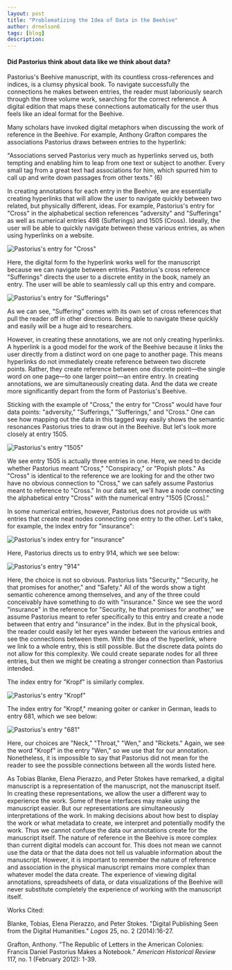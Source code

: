 ```yaml
---
layout: post
title: "Problematizing the Idea of Data in the Beehive"
author: drnelson6
tags: [blog]
description:
---
```

#### Did Pastorius think about data like we think about data?

Pastorius's Beehive manuscript, with its countless cross-references and indices, is a clumsy physical book. To navigate successfully the connections he makes between entries, the reader must laboriously search through the three volume work, searching for the correct reference. A digital edition that maps these connections automatically for the user thus feels like an ideal format for the Beehive.

Many scholars have invoked digital metaphors when discussing the work of reference in the Beehive. For example, Anthony Grafton compares the associations Pastorius draws between entries to the hyperlink:

"Associations served Pastorius very much as hyperlinks served us, both tempting and enabling him to leap from one text or subject to another. Every small tag from a great text had associations for him, which spurred him to call up and write down passages from other texts." (6)

In creating annotations for each entry in the Beehive, we are essentially creating hyperlinks that will allow the user to navigate quickly between two related, but physically different, ideas. For example, Pastorius's entry for "Cross" in the alphabetical section references "adversity" and  "Sufferings" as well as numerical entries 498 (Sufferings) and 1505 (Cross). Ideally, the user will be able to quickly navigate between these various entries, as when using hyperlinks on a website.

![Pastorius's entry for "Cross"](https://stacks.stanford.edu/image/iiif/ps974xt6740%2F1607_0445/878,3354,2905,581/full/0/default.jpg)

Here, the digital form fo the hyperlink works well for the manuscript because we can navigate between entries. Pastorius's cross reference "Sufferings" directs the user to a discrete entity in the book, namely an entry. The user will be able to seamlessly call up this entry and compare.

![Pastorius's entry for "Sufferings"](https://stacks.stanford.edu/image/iiif/fm855tg5659%2F1607_0523/733,2520,3048,644/full/0/default.jpg)

As we can see, "Suffering" comes with its own set of cross references that pull the reader off in other directions. Being able to navigate these quickly and easily will be a huge aid to researchers.

However, in creating these annotations, we are not only creating hyperlinks. A hyperlink is a good model for the work of the Beehive because it links the user directly from a distinct word on one page to another page. This means hyperlinks do not immediately create reference between two discrete points. Rather, they create reference between one discrete point—the single word on one page—to one larger point—an entire entry. In creating annotations, we are simultaneously creating data. And the data we create more significantly depart from the form of Pastorius's Beehive.

Sticking with the example of "Cross," the entry for "Cross" would have four data points: "adversity," "Sufferings," "Sufferings," and "Cross." One can see how mapping out the data in this tagged way easily shows the semantic resonances Pastorius tries to draw out in the Beehive. But let's look more closely at entry 1505.

![Pastorius's entry "1505"](https://stacks.stanford.edu/image/iiif/fm855tg5659%2F1607_0772/400,300,3000,900/full/0/default.jpg)

We see entry 1505 is actually three entries in one. Here, we need to decide whether Pastorius meant "Cross," "Conspiracy," or "Popish plots." As "Cross" is identical to the reference we are looking for and the other two have no obvious connection to "Cross," we can safely assume Pastorius meant to reference to "Cross." In our data set, we'll have a node connecting the alphabetical entry "Cross" with the numerical entry "1505 [Cross]."

In some numerical entries, however, Pastorius does not provide us with entries that create neat nodes connecting one entry to the other. Let's take, for example, the index entry for "insurance":

![Pastorius's index entry for "insurance"](https://stacks.stanford.edu/image/iiif/gw497tq8651%2F1607_0969/1150,2290,470,131/full/0/default.jpg)

Here, Pastorius directs us to entry 914, which we see below:

![Pastorius's entry "914"](https://stacks.stanford.edu/image/iiif/fm855tg5659%2F1607_0647/700,3400,3000,800/full/0/default.jpg)

Here, the choice is not so obvious. Pastorius lists "Security," "Security, he that promises for another," and "Safety." All of the words show a tight semantic coherence among themselves, and any of the three could conceivably have something to do with "insurance." Since we see the word "insurance" in the reference for "Security, he that promises for another," we assume Pastorius meant to refer specifically to this entry and create a node between that entry and "insurance" in the index. But in the physical book, the reader could easily let her eyes wander between the various entries and see the connections between them. With the idea of the hyperlink, where we link to a whole entry, this is still possible. But the discrete data points do not allow for this complexity. We could create separate nodes for all three entries, but then we might be creating a stronger connection than Pastorius intended.

The index entry for "Kropf" is similarly complex.

![Pastorius's entry "Kropf"](https://stacks.stanford.edu/image/iiif/gw497tq8651%2F1607_0970/full/full/0/default.jpg)

The index entry for "Kropf," meaning goiter or canker in German, leads to entry 681, which we see below:

 ![Pastorius's entry "681"](https://stacks.stanford.edu/image/iiif/fm855tg5659%2F1607_0629/700,250,3000,800/full/0/default.jpg)

Here, our choices are "Neck," "Throat," "Wen," and "Rickets." Again, we see the word "Kropf" in the entry "Wen," so we use that for our annotation. Nonetheless, it is impossible to say that Pastorius did not mean for the reader to see the possible connections between all the words listed here.

As Tobias Blanke, Elena Pierazzo, and Peter Stokes have remarked, a digital manuscript is a representation of the manuscript, not the manuscript itself. In creating these representations, we allow the user a different way to experience the work. Some of these interfaces may make using the manuscript easier. But our representations are simultaneously interpretations of the work. In making decisions about how best to display the work or what metadata to create, we interpret and potentially modify the work. Thus we cannot confuse the data our annotations create for the manuscript itself. The nature of reference in the Beehive is more complex than current digital models can account for. This does not mean we cannot use the data or that the data does not tell us valuable information about the manuscript. However, it is important to remember the nature of reference and association in the physical manuscript remains more complex than whatever model the data create. The experience of viewing digital annotations, spreadsheets of data, or data visualizations of the Beehive will never substitute completely the experience of working with the manuscript itself.

Works Cited:

Blanke, Tobias, Elena Pierazzo, and Peter Stokes. "Digital Publishing Seen from the Digital Humanities." _Logos_ 25, no. 2 (2014):16-27.

Grafton, Anthony. "The Republic of Letters in the American Colonies: Francis Daniel Pastorius Makes a Notebook." _American Historical Review_ 117, no. 1 (February 2012): 1-39.
